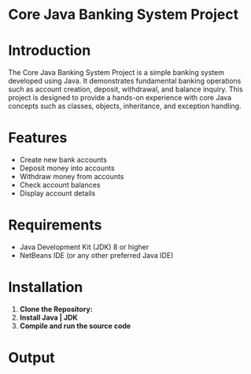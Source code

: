 # Core Java Banking System Project

# Introduction

The Core Java Banking System Project is a simple banking system developed using Java. It demonstrates fundamental banking operations such as account creation, deposit, withdrawal, and balance inquiry. This project is designed to provide a hands-on experience with core Java concepts such as classes, objects, inheritance, and exception handling.

# Features

- Create new bank accounts
- Deposit money into accounts
- Withdraw money from accounts
- Check account balances
- Display account details

# Requirements

- Java Development Kit (JDK) 8 or higher
- NetBeans IDE (or any other preferred Java IDE)

# Installation

1. **Clone the Repository:**
2. **Install Java | JDK**
2. **Compile and run the source code**



# Output





